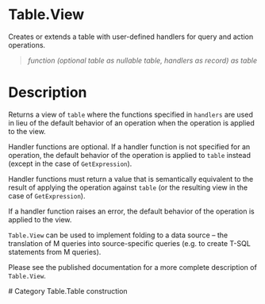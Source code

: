 ﻿# Table.View
Creates or extends a table with user-defined handlers for query and action operations.
> _function (optional table as nullable table, handlers as record) as table_
# Description 
<p>Returns a view of <code>table</code> where the functions specified in <code>handlers</code> are used in lieu of the default behavior of an operation when the operation is applied to the view.</p>
<p>Handler functions are optional. If a handler function is not specified for an operation, the default behavior of the operation is applied to <code>table</code> instead (except in the case of <code>GetExpression</code>).</p>
<p>Handler functions must return a value that is semantically equivalent to the result of applying the operation against <code>table</code> (or the resulting view in the case of <code>GetExpression</code>).</p>
<p>If a handler function raises an error, the default behavior of the operation is applied to the view.</p>
<p><code>Table.View</code> can be used to implement folding to a data source – the translation of M queries into source-specific queries (e.g. to create T-SQL statements from M queries).</p>
<p>Please see the published documentation for a more complete description of <code>Table.View</code>.</p>
# Category 
Table.Table construction
